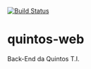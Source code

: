 [![Build Status](https://travis-ci.org/acsdquintos/quintos-web.svg?branch=master)](https://travis-ci.org/acsdquintos/quintos-web)
# quintos-web
Back-End da Quintos T.I.
